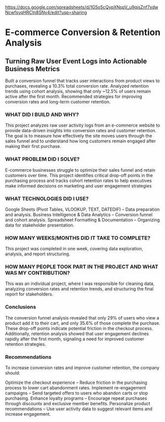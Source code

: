https://docs.google.com/spreadsheets/d/1G5o5cQypXNspV_u9qisZnf7xdwNcwfsyqHRCIn8SNy4/edit?usp=sharing

# E-commerce Conversion & Retention Analysis


## Turning Raw User Event Logs into Actionable Business Metrics


Built a conversion funnel that tracks user interactions from product views to purchases, revealing a 10.3% total conversion rate.
Analyzed retention trends using cohort analysis, showing that only ~12.5% of users remain active after the first month.
Recommended strategies for improving conversion rates and long-term customer retention. 


### WHAT DID I BUILD AND WHY? 

This project analyzes raw user activity logs from an e-commerce website to provide data-driven insights into conversion rates and customer retention. The goal is to measure how effectively the site moves users through the sales funnel and to understand how long customers remain engaged after making their first purchase.

### WHAT PROBLEM DID I SOLVE? 

E-commerce businesses struggle to optimize their sales funnel and retain customers over time. This project identifies critical drop-off points in the purchasing process and tracks cohort retention rates to help executives make informed decisions on marketing and user engagement strategies

### WHAT TECHNOLOGIES DID I  USE?  

Google Sheets (Pivot Tables, VLOOKUP, TEXT, DATEDIF) – Data preparation and analysis.
Business Intelligence & Data Analytics – Conversion funnel and cohort analysis.
Spreadsheet Formatting & Documentation – Organizing data for stakeholder presentation.

### HOW MANY WEEKS/MONTHS DID IT TAKE TO COMPLETE?  

This project was completed in one week, covering data exploration, analysis, and report structuring.

### HOW MANY PEOPLE TOOK PART IN THE PROJECT AND WHAT WAS MY CONTRIBUTION?  

This was an individual project, where I was responsible for cleaning data, analyzing conversion rates and retention trends, and structuring the final report for stakeholders.
  
### Conclusions

The conversion funnel analysis revealed that only 29% of users who view a product add it to their cart, and only 35.6% of those complete the purchase. These drop-off points indicate potential friction in the checkout process. Additionally, retention analysis showed that user engagement declines rapidly after the first month, signaling a need for improved customer retention strategies.


### Recommendations

To increase conversion rates and improve customer retention, the company should:

Optimize the checkout experience – Reduce friction in the purchasing process to lower cart abandonment rates.
Implement re-engagement campaigns – Send targeted offers to users who abandon carts or stop purchasing.
Enhance loyalty programs – Encourage repeat purchases through discounts and exclusive member benefits.
Personalize product recommendations – Use user activity data to suggest relevant items and increase engagement.
